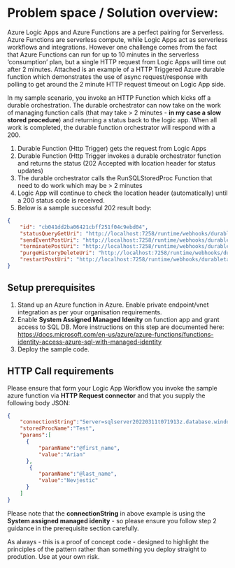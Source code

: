 # Problem space / Solution overview:

Azure Logic Apps and Azure Functions are a perfect pairing for Serverless. Azure Functions are serverless compute, while Logic Apps act as serverless workflows and integrations. However one challenge comes from the fact that Azure Functions can run for up to 10 minutes in the serverless ‘consumption’ plan, but a single HTTP request from Logic Apps will time out after 2 minutes. Attached is an example of a HTTP Triggered Azure durable function which demonstrates the use of async request/response with polling to get around the 2 minute HTTP request timeout on Logic App side.


In my sample scenario, you invoke an HTTP Function which kicks off a durable orchestration. The durable orchestrator can now take on the work of managing function calls (that may take > 2 minutes - **in my case a slow stored procedure**) and returning a status back to the logic app. When all work is completed, the durable function orchestrator will respond with a 200.

1. Durable Function (Http Trigger) gets the request from Logic Apps
2. Durable Function (Http Trigger invokes a durable orchestrator function and returns the status (202 Accepted with location header for status updates)
3. The durable orchestrator calls the RunSQLStoredProc Function that need to do work which may be > 2 minutes
4. Logic App will continue to check the location header (automatically) until a 200 status code is received.
5. Below is a sample successful 202 result body:

```json
{
    "id": "cb041dd2ba06421cbff251f04c9ebd04",
    "statusQueryGetUri": "http://localhost:7258/runtime/webhooks/durabletask/instances/cb041dd2ba06421cbff251f04c9ebd04?taskHub=TestHubName&connection=Storage&code=UTVwW_4hUyRBclnBm2ehOY8gqnWzSC_45Qw-CtZ7VtSyAzFuOcv4fA==",
    "sendEventPostUri": "http://localhost:7258/runtime/webhooks/durabletask/instances/cb041dd2ba06421cbff251f04c9ebd04/raiseEvent/{eventName}?taskHub=TestHubName&connection=Storage&code=UTVwW_4hUyRBclnBm2ehOY8gqnWzSC_45Qw-CtZ7VtSiAzFuOcv4gA==",
    "terminatePostUri": "http://localhost:7258/runtime/webhooks/durabletask/instances/cb041dd2ba06421cbff251f04c9ebd04/terminate?reason={text}&taskHub=TestHubName&connection=Storage&code=UTVwW_4hUyRBclnBm2ehOY8gqnWzSC_45Qw-CtZ7VtSiAzFuscv4fA==",
    "purgeHistoryDeleteUri": "http://localhost:7258/runtime/webhooks/durabletask/instances/cb041dd2ba06421cbff251f04c9ebd04?taskHub=TestHubName&connection=Storage&code=UTVwW_4hUyRBclnBm2ehOY8gqnWzSC_45Qw-CtZ7VtSiAzFuOcx4fA==",
    "restartPostUri": "http://localhost:7258/runtime/webhooks/durabletask/instances/cb041dd2ba06421cbff251f04c9ebd04/restart?taskHub=TestHubName&connection=Storage&code=UTVwW_4hUyRBclnBm2ehOY8gqnWzSC_45Qw-CtZ7VtSiAzFuOc34fA=="
}
```


## Setup prerequisites

1. Stand up an Azure function in Azure. Enable private endpoint/vnet integration as per your organisation requirements.
2. Enable **System Assigned Managed Idenity** on function app and grant access to SQL DB. More instructions on this step are documented here: https://docs.microsoft.com/en-us/azure/azure-functions/functions-identity-access-azure-sql-with-managed-identity
3. Deploy the sample code.


## HTTP Call requirements

Please ensure that form your Logic App Workflow you invoke the sample azure function via **HTTP Request connector** and that you supply the following body JSON:


```json
{
    "connectionString":"Server=sqlserver20220311t071913z.database.windows.net; Authentication=Active Directory Managed Identity; Database=arian-db-001",
    "storedProcName":"Test",
    "params":[
      {
          "paramName":"@first_name",
          "value":"Arian"
      },
       {
          "paramName":"@last_name",
          "value":"Nevjestic"
      }
    ]
}
```


Please note that the **connectionString** in above example is using the **System assigned managed idenity** - so please ensure you follow step 2 guidance in the prerequisite section carefully.

As always - this is a proof of concept code - designed to highlight the principles of the pattern rather than something you deploy straight to prodution. Use at your own risk.